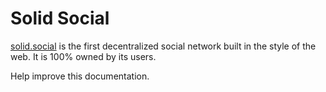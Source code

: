 Solid Social
=======

[solid.social](https://solid.social/) is the first decentralized social network built in the style of the web.  It is 100% owned by its users.

Help improve this documentation.